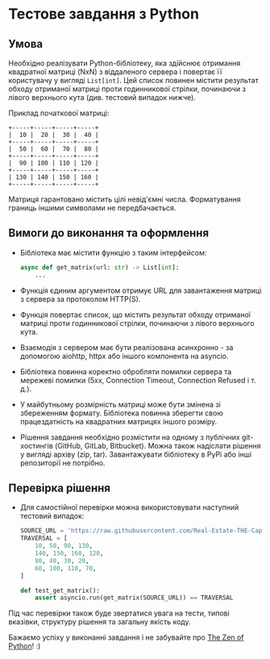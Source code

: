 # Тестове завдання з Python

## Умова

Необхідно реалізувати Python-бібліотеку, яка здійснює отримання квадратної матриці (NxN) з віддаленого сервера і повертає її користувачу у вигляді `List[int]`. Цей список повинен містити результат обходу отриманої матриці проти годинникової стрілки, починаючи з лівого верхнього кута (див. тестовий випадок нижче).

Приклад початкової матриці:
```
+-----+-----+-----+-----+
|  10 |  20 |  30 |  40 |
+-----+-----+-----+-----+
|  50 |  60 |  70 |  80 |
+-----+-----+-----+-----+
|  90 | 100 | 110 | 120 |
+-----+-----+-----+-----+
| 130 | 140 | 150 | 160 |
+-----+-----+-----+-----+
```

Матриця гарантовано містить цілі невід'ємні числа. Форматування границь іншими символами не передбачається.

## Вимоги до виконання та оформлення

- Бібліотека має містити функцію з таким інтерфейсом:

    ```python
    async def get_matrix(url: str) -> List[int]:
        ...
    ```

- Функція єдиним аргументом отримує URL для завантаження матриці з сервера за протоколом HTTP(S).
- Функція повертає список, що містить результат обходу отриманої матриці проти годинникової стрілки, починаючи з лівого верхнього кута.
- Взаємодія з сервером має бути реалізована асинхронно - за допомогою aiohttp, httpx або іншого компонента на asyncio.
- Бібліотека повинна коректно обробляти помилки сервера та мережеві помилки (5xx, Connection Timeout, Connection Refused і т. д.).
- У майбутньому розмірність матриці може бути змінена зі збереженням формату. Бібліотека повинна зберегти свою працездатність на квадратних матрицях іншого розміру.
- Рішення завдання необхідно розмістити на одному з публічних git-хостингів (GitHub, GitLab, Bitbucket). Можна також надіслати рішення у вигляді архіву (zip, tar). Завантажувати бібліотеку в PyPi або інші репозиторії не потрібно.

## Перевірка рішення

- Для самостійної перевірки можна використовувати наступний тестовий випадок:

    ```python
    SOURCE_URL = 'https://raw.githubusercontent.com/Real-Estate-THE-Capital/python-assignment/main/matrix.txt'
    TRAVERSAL = [
        10, 50, 90, 130,
        140, 150, 160, 120,
        80, 40, 30, 20,
        60, 100, 110, 70,
    ]

    def test_get_matrix():
        assert asyncio.run(get_matrix(SOURCE_URL)) == TRAVERSAL
    ```

Під час перевірки також буде звертатися увага на тести, типові вказівки, структуру рішення та загальну якість коду.

Бажаємо успіху у виконанні завдання і не забувайте про [The Zen of Python](https://www.python.org/dev/peps/pep-0020/#the-zen-of-python)! :)
